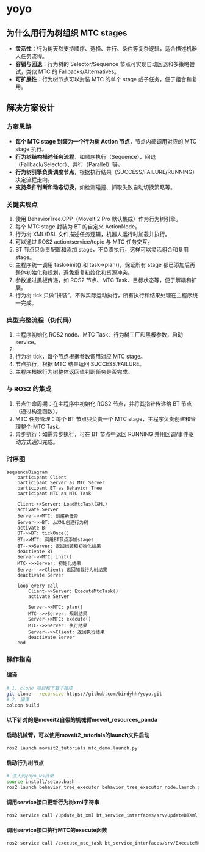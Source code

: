 # yoyo

## 为什么用行为树组织 MTC stages

* **灵活性**：行为树天然支持顺序、选择、并行、条件等复杂逻辑，适合描述机器人任务流程。
* **容错与回退**：行为树的 Selector/Sequence 节点可实现自动回退和多策略尝试，类似 MTC 的 Fallbacks/Alternatives。
* **可扩展性**：行为树节点可以封装 MTC 的单个 stage 或子任务，便于组合和复用。

## 解决方案设计

### 方案思路
* **每个 MTC stage 封装为一个行为树 Action 节点**，节点内部调用对应的 MTC stage 执行。
* **行为树结构描述任务流程**，如顺序执行（Sequence）、回退（Fallback/Selector）、并行（Parallel）等。
* **行为树引擎负责调度节点**，根据执行结果（SUCCESS/FAILURE/RUNNING）决定流程走向。
* **支持条件判断和动态切换**，如检测碰撞、抓取失败自动切换策略等。

### 关键实现点

1. 使用 BehaviorTree.CPP（MoveIt 2 Pro 默认集成）作为行为树引擎。
2. 每个 MTC stage 封装为 BT 的自定义 ActionNode。
3. 行为树 XML/DSL 文件描述任务逻辑，机器人运行时加载并执行。
4. 可以通过 ROS2 action/service/topic 与 MTC 任务交互。
5. BT 节点只负责配置和添加 stage，不负责执行，这样可以灵活组合和复用 stage。
6. 主程序统一调用 task->init() 和 task->plan()，保证所有 stage 都已添加后再整体初始化和规划，避免重复初始化和资源冲突。
7. 参数通过黑板传递，如 ROS2 节点、MTC Task、目标状态等，便于解耦和扩展。
8. 行为树 tick 只做“拼装”，不做实际运动执行，所有执行和结果处理在主程序统一完成。

### 典型完整流程（伪代码）
1. 主程序初始化 ROS2 node、MTC Task、行为树工厂和黑板参数，启动service。
2. 
2. 行为树 tick，每个节点根据参数调用对应 MTC stage。
3. 节点执行，根据 MTC 结果返回 SUCCESS/FAILURE。
4. 主程序根据行为树整体返回值判断任务是否完成。

### 与 ROS2 的集成
1. 节点生命周期：在主程序中初始化 ROS2 节点，并将其指针传递给 BT 节点（通过构造函数）。
2. MTC 任务管理：每个 BT 节点只负责一个 MTC stage，主程序负责创建和管理整个 MTC Task。
3. 异步执行：如需异步执行，可在 BT 节点中返回 RUNNING 并用回调/事件驱动方式通知完成。


### 时序图
```mermaid
sequenceDiagram
    participant Client
    participant Server as MTC Server
    participant BT as Behavior Tree
    participant MTC as MTC Task
    
    Client->>Server: LoadMtcTask(XML)
    activate Server
    Server->>MTC: 创建新任务
    Server->>BT: 从XML创建行为树
    activate BT
    BT->>BT: tickOnce()
    BT->>MTC: 调用BT节点添加stages
    BT-->>Server: 返回组装和初始化结果
    deactivate BT
    Server->>MTC: init()
    MTC-->>Server: 初始化结果
    Server-->>Client: 返回加载行为树结果
    deactivate Server
    
    loop every call
        Client->>Server: ExecuteMtcTask()
        activate Server

        Server->>MTC: plan()
        MTC-->>Server: 规划结果
        Server->>MTC: execute()
        MTC-->>Server: 执行结果
        Server-->>Client: 返回执行结果
        deactivate Server
    end

```

### 操作指南

#### 编译

```bash
# 1. clone 项目和下载子模块
git clone --recursive https://github.com/birdyhh/yoyo.git
# 2. 编译
colcon build
```

#### 以下针对的是moveit2自带的机械臂**moveit_resources_panda**
#### 启动机械臂，可以使用moveit2_tutorials的launch文件启动
```bash
ros2 launch moveit2_tutorials mtc_demo.launch.py
```

#### 启动行为树节点

```bash
# 进入到yoyo_ws目录
source install/setup.bash
ros2 launch behavior_tree_executor behavior_tree_executor_node.launch.py
```

#### 调用service接口更新行为树xml字符串
```bash
ros2 service call /update_bt_xml bt_service_interfaces/srv/UpdateBTXml  "{xml: '<?xml version=\"1.0\" encoding=\"UTF-8\"?><root BTCPP_format=\"4\" main_tree_to_execute=\"main\"><BehaviorTree ID=\"main\"><Sequence><MoveToBTNode goal=\"open\" planner_type=\"0.5\" /></Sequence></BehaviorTree></root>'}"
```

#### 调用service接口执行MTC的execute函数
```bash
ros2 service call /execute_mtc_task bt_service_interfaces/srv/ExecuteMtcTask
```
